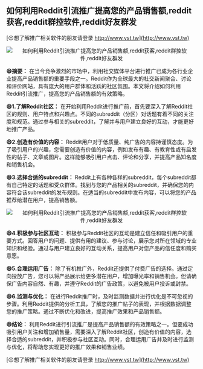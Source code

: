 ## **如何利用Reddit引流推广提高您的产品销售额,reddit获客,reddit群控软件,reddit好友群发**

[😍想了解推广相关软件的朋友请登录 http://www.vst.tw](http://www.vst.tw)

 <center><img src="https://vst.tw/MP4/tuiguang/png/5.png" alt="如何利用Reddit引流推广提高您的产品销售额,reddit获客,reddit群控软件,reddit好友群发"></center>

**😄摘要：**
在当今竞争激烈的市场中，利用社交媒体平台进行推广已成为各行业企业提高产品销售额的重要手段之一。Reddit作为全球最大的社交新闻聚合、讨论和评价网站，具有庞大的用户群体和活跃的社区氛围。本文将介绍如何利用Reddit引流推广，提高您的产品销售额的有效策略。

**😄1.了解Reddit社区：**
在开始利用Reddit进行推广前，首先要深入了解Reddit社区的规则、用户特点和兴趣点。不同的subreddit（分区）对话题有着不同的关注度和规范。通过参与相关的subreddit，了解并与用户建立良好的互动，才能更好地推广产品。

**😄2.创造有价值的内容：**
Reddit用户对于低质量、纯广告的内容持谨慎态度。为了吸引用户的兴趣，您需要创造有价值的内容，例如发布有趣、有教育性或有启发性的帖子、文章或图片。这样能够吸引用户点击、评论和分享，并提高产品知名度和销售机会。

**😄3.选择合适的subreddit：**
Reddit上有各种各样的subreddit，每个subreddit都有自己特定的话题和受众群体。找到与您的产品相关的subreddit，并确保您的内容符合该subreddit的发布规则。在适当的subreddit中发布内容，可以将您的产品推荐给潜在用户，提高销售额。

 <center><img src="https://vst.tw/MP4/tuiguang/png/3.png" alt="如何利用Reddit引流推广提高您的产品销售额,reddit获客,reddit群控软件,reddit好友群发"></center>

**😄4.积极参与社区互动：**
积极参与Reddit社区的互动是建立信任和吸引用户的重要方式。回答用户的问题、提供有用的建议、参与讨论，展示您对所在领域的专业知识和经验。通过与用户建立良好的互动关系，提高用户对您产品的信任度和购买意愿。

**😄5.合理运用广告：**
除了有机推广外，Reddit还提供了付费广告的选择。通过定向投放广告，您可以将产品展示给更多潜在用户，增加曝光率和销售机会。但请确保广告内容自然、有趣，并遵守Reddit的广告政策，以避免被用户投诉或封禁。

**😄6.监测与优化：**
在进行Reddit推广时，及时监测数据并进行优化是不可忽视的步骤。利用Reddit提供的分析工具，了解您的推广帖子的表现，并根据数据调整您的推广策略。通过不断优化和改进，提高推广效果和产品销售额。

**😄结论：**
利用Reddit进行引流推广是提高产品销售额的有效策略之一。但要成功吸引用户关注和增加销售量，需要深入了解Reddit社区，创造有价值的内容，选择合适的subreddit，并积极参与社区互动。同时，合理运用广告并及时进行监测与优化，将帮助您实现更好的推广效果和销售业绩。

[😍想了解推广相关软件的朋友请登录 http://www.vst.tw](http://www.vst.tw)



